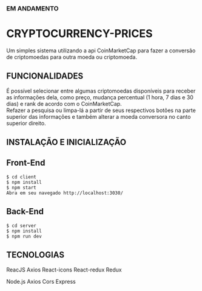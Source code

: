 ### EM ANDAMENTO

# CRYPTOCURRENCY-PRICES

Um simples sistema utilizando a api CoinMarketCap para fazer a conversão de criptomoedas para outra moeda ou criptomoeda.

## FUNCIONALIDADES
 É possível selecionar entre algumas criptomoedas disponíveis para receber as informações dela, como preço, mudança percentual (1 hora, 7 dias e 30 dias) e rank de acordo com o CoinMarketCap. \
 Refazer a pesquisa ou limpa-lá a partir de seus respectivos botões na parte superior das informações e também alterar a moeda conversora no canto superior direito.

## INSTALAÇÃO E INICIALIZAÇÃO
  ## Front-End
    $ cd client
    $ npm install
    $ npm start
    Abra em seu navegado http://localhost:3030/
  ## Back-End
    $ cd server
    $ npm install
    $ npm run dev

## TECNOLOGIAS
  ReacJS
    Axios
    React-icons
    React-redux
    Redux
   
  Node.js
    Axios
    Cors
    Express
